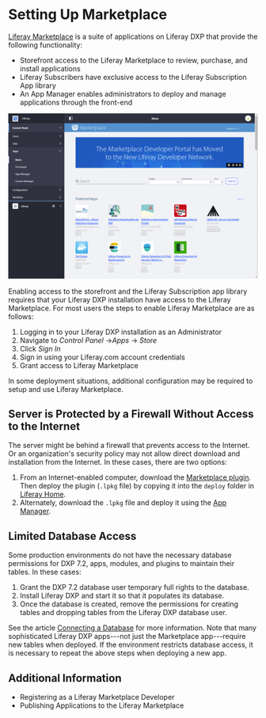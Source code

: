 # Setting Up Marketplace

[Liferay Marketplace](https://www.liferay.com/marketplace) is a suite of applications on Liferay DXP that provide the following functionality:

* Storefront access to the Liferay Marketplace to review, purchase, and install applications
* Liferay Subscribers have exclusive access to the Liferay Subscription App library
* An App Manager enables administrators to deploy and manage applications through the front-end

![The Liferay Marketplace Storefront](./setting-up-marketplace/images/01.png)

Enabling access to the storefront and the Liferay Subscription app library requires that your Liferay DXP installation have access to the Liferay Marketplace. For most users the steps to enable Liferay Marketplace are as follows:

1. Logging in to your Liferay DXP installation as an Administrator
1. Navigate to _Control Panel_ →_Apps_ → _Store_
1. Click _Sign In_
1. Sign in using your Liferay.com account credentials
1. Grant access to Liferay Marketplace

In some deployment situations, additional configuration may be required to setup and use Liferay Marketplace.

## Server is Protected by a Firewall Without Access to the Internet

The server might be behind a firewall that prevents access to the Internet. Or an organization's security policy may not allow direct download and installation from the Internet. In these cases, there are two options:

1. From an Internet-enabled computer, download the [Marketplace plugin](https://www.liferay.com/marketplace/download). Then deploy the plugin (`.lpkg` file) by copying it into the `deploy` folder in [Liferay Home](https://help.liferay.com/hc/en-us/articles/360028712272-Liferay-Home).
1. Alternately, download the `.lpkg` file and deploy it using the [App Manager](https://help.liferay.com/hc/en-us/articles/360029134911-Managing-and-Configuring-Apps).

## Limited Database Access

Some production environments do not have the necessary database permissions for DXP 7.2, apps, modules, and plugins to maintain their tables. In these cases:

1. Grant the DXP 7.2 database user temporary full rights to the database.
1. Install Liferay DXP and start it so that it populates its database.
1. Once the database is created, remove the permissions for creating tables and dropping tables from the Liferay DXP database user.

See the article [Connecting a Database](./connecting-a-database.md) for more information. Note that many sophisticated Liferay DXP apps---not just the Marketplace app---require new tables when deployed. If the environment restricts database access, it is necessary to repeat the above steps when deploying a new app.

## Additional Information

* Registering as a Liferay Marketplace Developer
* Publishing Applications to the Liferay Marketplace

